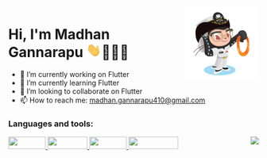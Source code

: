  <img align ="right" src = "https://raw.githubusercontent.com/madhangannarapu/madhangannarapu/master/assets/gitUser.jpg" width="150" height="150">
 
 # Hi, I'm Madhan Gannarapu <img src="https://raw.githubusercontent.com/madhangannarapu/madhangannarapu/master/assets/wave.gif" width="30px">👨🏻‍💻
 

- 🔭 I’m currently working on Flutter
- 🌱 I’m currently learning Flutter
- 👯 I’m looking to collaborate on Flutter
- 📫 How to reach me: madhan.gannarapu410@gmail.com

### Languages and tools:
  <a href="https://github.com/madhangannarapu/github-readme-stats">
  <img align="right" src="https://github-readme-stats.vercel.app/api/top-langs/?username=madhangannarapu&layout=compact" />
</a>

<p>
 <a href="https://flutter.dev/"  target="_blank">
    <img src="https://img.shields.io/badge/Flutter-blue?style=flat&logo=Flutter" width="75" height="25">
  </a>
   <a href="https://angular.io/" target="_blank">
    <img src="https://img.shields.io/badge/Angular-red?style=flat&logo=Angular" width="80" height="25">
  </a> 
  <a href="https://nodejs.org/en/" target="_blank">
    <img src="https://img.shields.io/badge/Node.js-green?style=flat&logo=Node.js&logoColor=white" width="75" height="25">
  </a> 
  <a href="https://www.postgresql.org/" target="_blank">
    <img src="https://img.shields.io/badge/PostgreSQL-blue?style=flat&logo=Postgresql" width="100" height="25">
  </a>
</p>

